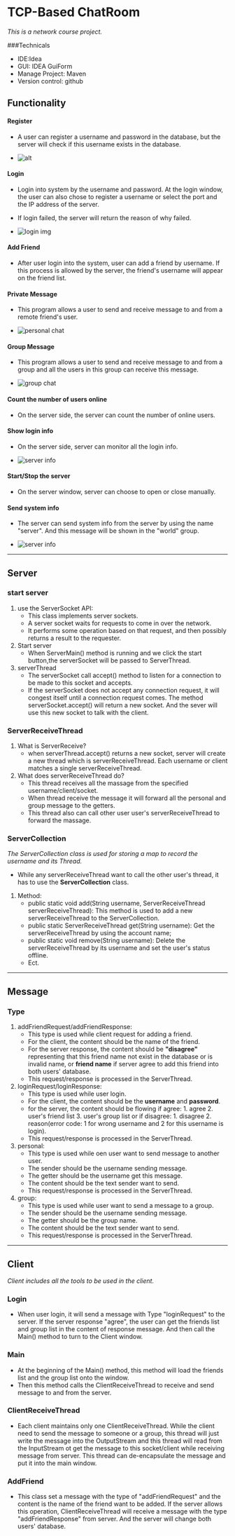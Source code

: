 # TCP-Based ChatRoom
*This is a network course project.*

###Technicals
- IDE:Idea
- GUI: IDEA GuiForm
- Manage Project: Maven
- Version control: github
## Functionality

#### Register
- A user can register a username and password in the database, but the server will check if this username exists in the database.

- ![alt](./img/functionality/register.png)


#### Login
- Login into system by the username and password. At the login window, the user can also chose to register a username or select the port
and the IP address of the server.
- If login failed, the server will return the reason of why failed.

- ![login img](./img/functionality/login.jpg)
#### Add Friend
- After user login into the system, user can add a friend by username. If this process is allowed by the server, the friend's username will
appear on the friend list.
#### Private Message
- This program allows a user to send and receive message to and from a remote friend's user.

- ![personal chat](./img/functionality/ClientPrivate.png)
#### Group Message
- This program allows a user to send and receive message to and from a group and all the users in this group can receive this message.

- ![group chat](./img/functionality/ClientGroup.png)
#### Count the number of users online
- On the server side, the server can count the number of online users.
#### Show login info
- On the server side, server can monitor all the login info.

- ![server info](./img/functionality/ServerMain.png)
#### Start/Stop the server
- On the server window, server can choose to open or close manually.
#### Send system info
- The server can send system info from the server by using the name "server". And this message will be shown 
in the "world" group.

- ![server info](./img/functionality/ServerInfo.png)
---
## Server

### start server
1. use the ServerSocket API:
    - This class implements server sockets. 
    - A server socket waits for requests to come in over the network. 
    - It performs some operation based on that request, and then possibly returns a result to the requester.
2. Start server
    - When ServerMain() method is running and we click the start button,the serverSocket will be passed to ServerThread.
3. serverThread
    - The serverSocket call accept() method to listen for a connection to be made to this socket and accepts.
    - If the serverSocket does not accept any connection request, it will congest itself until a connection request comes.
    The method serverSocket.accept() will return a new socket. And the sever will use this new socket to talk with the client.
    
### ServerReceiveThread
1. What is ServerReceive?
    - when serverThread.accept() returns a new socket, server will create a new thread which is serverReceiveThread. Each username or client matches a
     single serverReceiveThread. 
2. What does serverReceiveThread do?
    - This thread receives all the massage from the specified username/client/socket.
    - When thread receive the message it will forward all the personal and group message to the getters. 
    - This thread also can call other user user's serverReceiveThread to forward the massage.
    
### ServerCollection
*The ServerCollection class is used for storing a map to record the username and its Thread.*
- While any serverReceiveThread want to call the other user's thread, it has to use the **ServerCollection** class.

1. Method:
    - public static void add(String username, ServerReceiveThread serverReceiveThread): This method is used to add a new serverReceiveThread
    to the ServerCollection.
    - public static ServerReceiveThread get(String username): Get the serverReceiveThread by using the account name;
    - public static void remove(String username): Delete the serverReceiveThread by its username and set the user's status offline.
    - Ect.
---

## Message

### Type
1. addFriendRequest/addFriendResponse:
    - This type is used while client request for adding a friend.
    - For the client, the content should be the name of the friend.
    - For the server response, the content should be **"disagree"** representing that this friend name not exist in the database or is invalid name, or **friend name** if server agree to add this friend into both users' database.
    - This request/response is processed in the ServerThread.
2. loginRequest/loginResponse:
    - This type is used while user login.
    - For the client, the content should be the **username** and **password**.
    - for the server, the content should be flowing if agree: 1. agree 2. user's friend list 3. user's group list
    or if disagree: 1. disagree 2. reason(error code: 1 for wrong username and 2 for this username is login).
    - This request/response is processed in the ServerThread.
3. personal:
    - This type is used while oen user want to send message to another user.
    - The sender should be the username sending message.
    - The getter should be the username get this message.
    - The content should be the text sender want to send.
    - This request/response is processed in the ServerThread.
4. group:
    - This type is used while user want to send a message to a group.
    - The sender should be the username sending message.
    - The getter should be the group name.
    - The content should be the text sender want to send.
    - This request/response is processed in the ServerThread.
    
---
## Client
*Client includes all the tools to be used in the client.*
### Login
- When user login, it will send a message with Type "loginRequest" to the server. If the server response "agree", the user can get the friends list and
group list in the content of response message. And then call the Main() method to turn to the Client window.
### Main
- At the beginning of the Main() method, this method will load the friends list and the group list onto the window.
- Then this method calls the ClientReceiveThread to receive and send message to and from the server.
### ClientReceiveThread
- Each client maintains only one ClientReceiveThread. While the client need to send the message to someone or a group, this thread
will just write the message into the OutputStream and this thread will read from the InputStream ot get the message to this socket/client while
receiving message from server. This thread can de-encapsulate the message and put it into the main window.
### AddFriend
- This class set a message with the type of "addFriendRequest" and the content is the name of the friend want to be added. If the server allows this 
operation, ClientReceiveThread will receive a message with the type "addFriendResponse" from server. And the server will change both users' database. 

